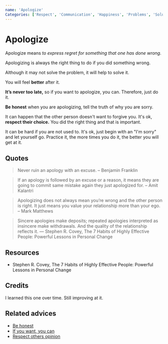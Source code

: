 ```yaml
---
name: 'Apologize'
Categories: ['Respect', 'Communication', 'Happiness', 'Problems', 'Solutions', 'Integrity']
---
```

# Apologize

Apologize means _to express regret for something that one has done wrong._

Apologizing is always the right thing to do if you did something wrong.

Although it may not solve the problem, it will help to solve it.

You will feel **better** after it.

**It’s never too late,** so if you want to apologize, you can. Therefore, just do it.

**Be honest** when you are apologizing, tell the truth of why you are sorry.

It can happen that the other person doesn't want to forgive you. It's ok, **respect their choice.** You did the right thing and that is important.

It can be hard if you are not used to. It's ok, just begin with an "I'm sorry" and let yourself go. Practice it, the more times you do it, the better you will get at it.

## Quotes

> Never ruin an apology with an excuse.
> – Benjamin Franklin

> If an apology is followed by an excuse or a reason, it means they are going to commit same mistake again they just apologized for.
> – Amit Kalantri

> Apologizing does not always mean you’re wrong and the other person is right. It just means you value your relationship more than your ego.
> – Mark Matthews

> Sincere apologies make deposits; repeated apologies interpreted as insincere make withdrawals. And the quality of the relationship reflects it.
> ― Stephen R. Covey, The 7 Habits of Highly Effective People: Powerful Lessons in Personal Change

## Resources

- Stephen R. Covey, The 7 Habits of Highly Effective People: Powerful Lessons in Personal Change

## Credits

I learned this one over time. Still improving at it.

## Related advices

- [Be honest](../Be%20honest/index.md)
- [If you want, you can](../If%20you%20want,%20you%20can/index.md)
- [Respect others opinion](../Respect%20others%20opinion/index.md)
